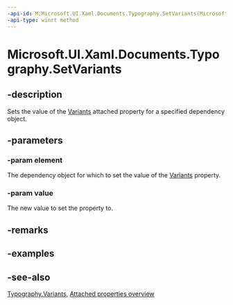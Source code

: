 ```yaml
---
-api-id: M:Microsoft.UI.Xaml.Documents.Typography.SetVariants(Microsoft.UI.Xaml.DependencyObject,Microsoft.UI.Xaml.FontVariants)
-api-type: winrt method
---
```


<!-- Method syntax
public void SetVariants(Windows.UI.Xaml.DependencyObject element, Windows.UI.Xaml.FontVariants value)
-->

# Microsoft.UI.Xaml.Documents.Typography.SetVariants

## -description
Sets the value of the [Variants](typography_variants.md) attached property for a specified dependency object.

## -parameters
### -param element
The dependency object for which to set the value of the [Variants](typography_variants.md) property.

### -param value
The new value to set the property to.

## -remarks

## -examples

## -see-also

[Typography.Variants](typography_variants.md), [Attached properties overview](/windows/uwp/xaml-platform/attached-properties-overview)
